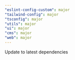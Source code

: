 ```yaml
---
"eslint-config-custom": major
"tailwind-config": major
"tsconfig": major
"utils": major
"ui": major
"cms": major
"web": major
---
```


Update to latest dependencies
